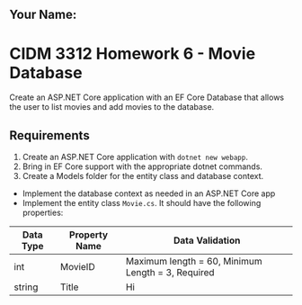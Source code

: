 ## Your Name:

# CIDM 3312 Homework 6 - Movie Database
Create an ASP.NET Core application with an EF Core Database that allows the user to list movies and add movies to the database.

## Requirements
1. Create an ASP.NET Core application with `dotnet new webapp`.
2. Bring in EF Core support with the appropriate dotnet commands.
3. Create a Models folder for the entity class and database context.
  * Implement the database context as needed in an ASP.NET Core app
  * Implement the entity class `Movie.cs`. It should have the following properties:
  
  | Data Type     | Property Name | Data Validation |
  | ------------- | ------------- | --------------- |
  | int           | MovieID       | Maximum length = 60, Minimum Length = 3, Required |
  | string        | Title         | Hi |
